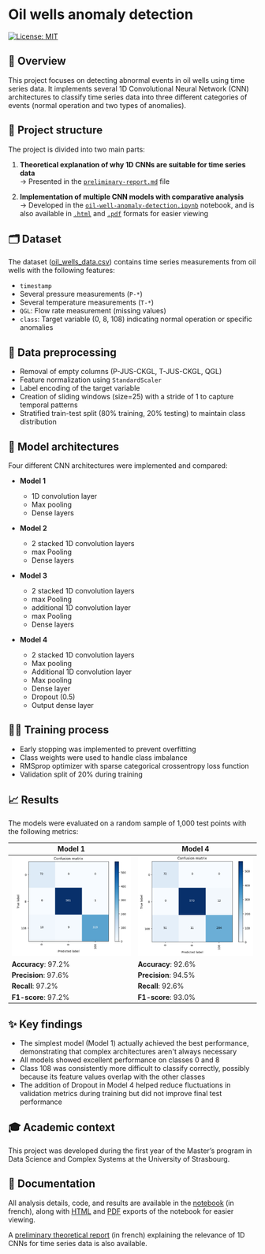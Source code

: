 # Oil wells anomaly detection
[![License: MIT](https://img.shields.io/badge/License-MIT-lightgrey.svg)](https://opensource.org/licenses/MIT)

## 🔎 Overview
This project focuses on detecting abnormal events in oil wells using time series data. It implements several 1D Convolutional Neural Network (CNN) architectures to classify time series data into three different categories of events (normal operation and two types of anomalies).

## 🧩 Project structure
The project is divided into two main parts:

1. **Theoretical explanation of why 1D CNNs are suitable for time series data**  
    → Presented in the [`preliminary-report.md`](./resources/preliminary-report.md) file

2. **Implementation of multiple CNN models with comparative analysis**  
    → Developed in the [`oil-well-anomaly-detection.ipynb`](./oil-well-anomaly-detection.ipynb) notebook, and is also available in [`.html`](./oil-well-anomaly-detection.html) and [`.pdf`](./oil-well-anomaly-detection.pdf) formats for easier viewing


## 🗂️ Dataset
The dataset ([oil_wells_data.csv](./data/oil_wells_data.csv)) contains time series measurements from oil wells with the following features:

- `timestamp`
- Several pressure measurements (`P-*`)
- Several temperature measurements (`T-*`)
- `QGL`: Flow rate measurement (missing values)
- `class`: Target variable (0, 8, 108) indicating normal operation or specific anomalies

## 🧹 Data preprocessing

- Removal of empty columns (P-JUS-CKGL, T-JUS-CKGL, QGL)
- Feature normalization using `StandardScaler`
- Label encoding of the target variable
- Creation of sliding windows (size=25) with a stride of 1 to capture temporal patterns
- Stratified train-test split (80% training, 20% testing) to maintain class distribution

## 🧠 Model architectures
Four different CNN architectures were implemented and compared:

-  **Model 1**
    - 1D convolution layer
    - Max pooling
    - Dense layers


- **Model 2**
    - 2 stacked 1D convolution layers
    - max Pooling
    - Dense layers


- **Model 3**
    - 2 stacked 1D convolution layers
    - max Pooling
    - additional 1D convolution layer
    - max Pooling
    - Dense layers


- **Model 4**
    - 2 stacked 1D convolution layers
    - Max pooling
    - Additional 1D convolution layer
    - Max pooling
    - Dense layer
    - Dropout (0.5)
    - Output dense layer



## 🏋️‍♂️ Training process

- Early stopping was implemented to prevent overfitting
- Class weights were used to handle class imbalance
- RMSprop optimizer with sparse categorical crossentropy loss function
- Validation split of 20% during training

## 📈 Results
The models were evaluated on a random sample of 1,000 test points with the following metrics:

| Model 1 | Model 4 |
|--------|---------|
| ![model-1-confusion-matrix](./data/images/model-1.png) | ![model-4-confusion-matrix](./data/images/model-4.png) |
| **Accuracy**: 97.2% | **Accuracy**: 92.6% |
| **Precision**: 97.6% | **Precision**: 94.5% |
| **Recall**: 97.2% | **Recall**: 92.6% |
| **F1-score**: 97.2% | **F1-score**: 93.0% |

## ✨ Key findings

- The simplest model (Model 1) actually achieved the best performance, demonstrating that complex architectures aren't always necessary
- All models showed excellent performance on classes 0 and 8
- Class 108 was consistently more difficult to classify correctly, possibly because its feature values overlap with the other classes
- The addition of Dropout in Model 4 helped reduce fluctuations in validation metrics during training but did not improve final test performance

## 🎓 Academic context
This project was developed during the first year of the Master’s program in Data Science and Complex Systems at the University of Strasbourg.

## 📝 Documentation
All analysis details, code, and results are available in the [notebook](./oil-well-anomaly-detection.ipynb) (in french), along with [HTML](./oil-well-anomaly-detection.html) and [PDF](./oil-well-anomaly-detection.pdf) exports of the notebook for easier viewing.

A [preliminary theoretical report](./resources/preliminary-report.md) (in french) explaining the relevance of 1D CNNs for time series data is also available.
